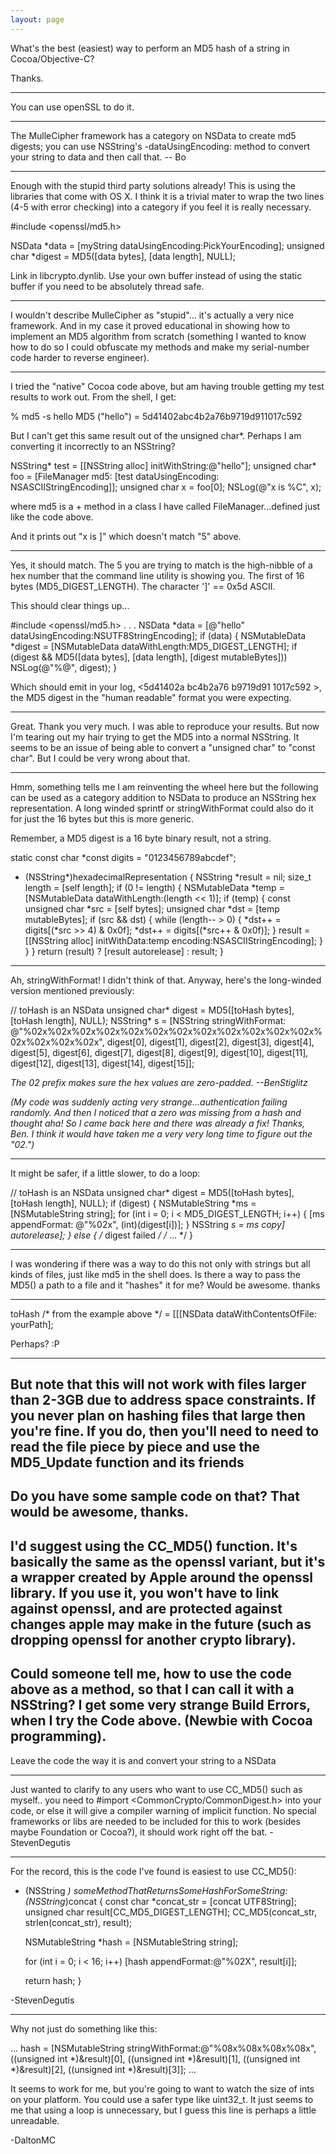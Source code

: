 ```yaml
---
layout: page
---
```


What's the best (easiest) way to perform an MD5 hash of a string in Cocoa/Objective-C?

Thanks.

----

You can use openSSL to do it.

----

The MulleCipher framework has a category on NSData to create md5 digests; you can use NSString's -dataUsingEncoding: method to convert your string to data and then call that.  -- Bo

----

Enough with the stupid third party solutions already! This is using the libraries that come with OS X. I think it is a trivial mater to wrap the two lines (4-5 with error checking) into a category if you feel it is really necessary.
    
#include <openssl/md5.h>

NSData *data = [myString dataUsingEncoding:PickYourEncoding];
unsigned char *digest = MD5([data bytes], [data length], NULL);


Link in libcrypto.dynlib. Use your own buffer instead of using the static buffer if you need to be absolutely thread safe.

----

I wouldn't describe MulleCipher as "stupid"... it's actually a very nice framework. And in my case it proved educational in showing how to implement an MD5 algorithm from scratch (something I wanted to know how to do so I could obfuscate my methods and make my serial-number code harder to reverse engineer).


----

I tried the "native" Cocoa code above, but am having trouble getting my test results to work out.  From the shell, I get:

    
% md5 -s hello
MD5 ("hello") = 5d41402abc4b2a76b9719d911017c592


But I can't get this same result out of the unsigned char*.  Perhaps I am converting it incorrectly to an NSString?

    
NSString* test = [[NSString alloc] initWithString:@"hello"];
unsigned char* foo = [FileManager md5: [test dataUsingEncoding: NSASCIIStringEncoding]];
unsigned char x = foo[0];
NSLog(@"x is %C", x);


where md5 is a + method in a class I have called FileManager...defined just like the code above.

And it prints out "x is ]" which doesn't match "5" above.

----

Yes, it should match. The 5 you are trying to match is the high-nibble of a hex number that the command line utility is showing you. The first of 16 bytes (MD5_DIGEST_LENGTH). The character ']' == 0x5d ASCII.

This should clear things up...

    
#include <openssl/md5.h>
.
.
.
NSData *data = [@"hello" dataUsingEncoding:NSUTF8StringEncoding];
if (data) {
	NSMutableData *digest = [NSMutableData dataWithLength:MD5_DIGEST_LENGTH];
	if (digest && MD5([data bytes], [data length], [digest mutableBytes]))
		NSLog(@"%@", digest);
}


Which should emit in your log, <5d41402a bc4b2a76 b9719d91 1017c592 >, the MD5 digest in the "human readable" format you were expecting.

----

Great.  Thank you very much.  I was able to reproduce your results.  But now I'm tearing out my hair trying to get the MD5 into a normal NSString.  It seems to be an issue of being able to convert a "unsigned char" to "const char".  But I could be very wrong about that.

----

Hmm, something tells me I am reinventing the wheel here but the following can be used as a category addition to NSData to produce an NSString hex representation. A long winded sprintf or stringWithFormat could also do it for just the 16 bytes but this is more generic.

Remember, a MD5 digest is a 16 byte binary result, not a string.

    
static const char *const digits = "0123456789abcdef";

- (NSString*)hexadecimalRepresentation
{
	NSString *result = nil;
	size_t length = [self length];
	if (0 != length) {
		NSMutableData *temp = [NSMutableData dataWithLength:(length << 1)];
		if (temp) {
			const unsigned char *src = [self bytes];
			unsigned char *dst = [temp mutableBytes];
			if (src && dst) {
				while (length-- > 0) {
					*dst++ = digits[(*src >> 4) & 0x0f];
					*dst++ = digits[(*src++ & 0x0f)];
				}
				result = [[NSString alloc] initWithData:temp encoding:NSASCIIStringEncoding];
			}
		}
	}
	return (result) ? [result autorelease] : result;
}


----

Ah, stringWithFormat!  I didn't think of that.  Anyway, here's the long-winded version mentioned previously:
    
// toHash is an NSData
unsigned char* digest = MD5([toHash bytes], [toHash length], NULL);
NSString* s = [NSString stringWithFormat: @"%02x%02x%02x%02x%02x%02x%02x%02x%02x%02x%02x%02x%02x%02x%02x%02x",
			digest[0], digest[1], 
			digest[2], digest[3],
			digest[4], digest[5],
			digest[6], digest[7],
			digest[8], digest[9],
			digest[10], digest[11],
			digest[12], digest[13],
			digest[14], digest[15]];


*The 02 prefix makes sure the hex values are zero-padded. --BenStiglitz*

*(My code was suddenly acting very strange...authentication failing randomly.  And then I noticed that a zero was missing from a hash and thought aha!  So I came back here and there was already a fix!  Thanks, Ben.  I think it would have taken me a very very long time to figure out the "02.")*

----

It might be safer, if a little slower, to do a loop:

    
// toHash is an NSData
unsigned char* digest = MD5([toHash bytes], [toHash length], NULL);
if (digest) {
	NSMutableString *ms = [NSMutableString string];
	for (int i = 0; i < MD5_DIGEST_LENGTH; i++) {
		[ms appendFormat: @"%02x", (int)(digest[i])];
	}
	NSString *s = ms copy] autorelease];
} else {
	/* digest failed */
	/* ... */
}

----
I was wondering if there was a way to do this not only with strings but all kinds of files, just like md5 in the shell does. Is there a way to pass the MD5() a path to a file and it "hashes" it for me? Would be awesome. thanks

----

toHash /* from the example above */ = [[[NSData dataWithContentsOfFile: yourPath];

Perhaps? :P

----
But note that this will not work with files larger than 2-3GB due to address space constraints. If you never plan on hashing files that large then you're fine. If you do, then you'll need to need to read the file piece by piece and use the MD5_Update function and its friends
----
Do you have some sample code on that? That would be awesome, thanks.
----
I'd suggest using the CC_MD5() function. It's basically the same as the openssl variant, but it's a wrapper created by Apple around the openssl library. If you use it, you won't have to link against openssl, and are protected against changes apple may make in the future (such as dropping openssl for another crypto library). 
----
Could someone tell me, how to use the code above as a method, so that I can call it with a NSString? I get some very strange Build Errors, when I try the Code above. (Newbie with Cocoa programming).
----
Leave the code the way it is and convert your string to a NSData

----

Just wanted to clarify to any users who want to use CC_MD5() such as myself.. you need to #import <CommonCrypto/CommonDigest.h> into your code, or else it will give a compiler warning of implicit function. No special frameworks or libs are needed to be included for this to work (besides maybe Foundation or Cocoa?), it should work right off the bat. -StevenDegutis

----

For the record, this is the code I've found is easiest to use CC_MD5():

    
- (NSString *) someMethodThatReturnsSomeHashForSomeString:(NSString*)concat {
	const char *concat_str = [concat UTF8String];
	unsigned char result[CC_MD5_DIGEST_LENGTH];
	CC_MD5(concat_str, strlen(concat_str), result);
	
	NSMutableString *hash = [NSMutableString string];
	
	for (int i = 0; i < 16; i++)
		[hash appendFormat:@"%02X", result[i]];
	
	return hash;
}


-StevenDegutis

----

Why not just do something like this:

    
...
hash = [NSMutableString stringWithFormat:@"%08x%08x%08x%08x", ((unsigned int *)&result)[0], ((unsigned int *)&result)[1], ((unsigned int *)&result)[2], ((unsigned int *)&result)[3]];
...


It seems to work for me, but you're going to want to watch the size of ints on your platform. You could use a safer type like uint32_t. It just seems to me that using a loop is unnecessary, but I guess this line is perhaps a little unreadable.

-DaltonMC
